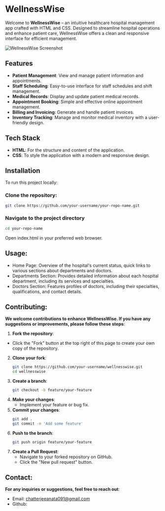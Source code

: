 # **WellnessWise**

Welcome to **WellnessWise** – an intuitive healthcare hospital management app crafted with HTML and CSS. Designed to streamline hospital operations and enhance patient care, WellnessWise offers a clean and responsive interface for efficient management.

![WellnessWise Screenshot](images/wellnesswise_screenshot.png)

## **Features**

- **Patient Management**: View and manage patient information and appointments.
- **Staff Scheduling**: Easy-to-use interface for staff schedules and shift management.
- **Medical Records**: Display and update patient medical records.
- **Appointment Booking**: Simple and effective online appointment management.
- **Billing and Invoicing**: Generate and handle patient invoices.
- **Inventory Tracking**: Manage and monitor medical inventory with a user-friendly design.

## **Tech Stack**

- **HTML**: For the structure and content of the application.
- **CSS**: To style the application with a modern and responsive design.

## **Installation**

To run this project locally:

### **Clone the repository:**

``` sh
git clone https://github.com/your-username/your-repo-name.git
```

### **Navigate to the project directory**
```bash
cd your-repo-name
```

Open index.html in your preferred web browser.

## **Usage**:
- Home Page: Overview of the hospital's current status, quick links to various sections about departments and doctors.
- Departments Section: Provides detailed information about each hospital department, including its services and specialties.
- Doctors Section: Features profiles of doctors, including their specialties, qualifications, and contact details.

## **Contributing**:
**We welcome contributions to enhance WellnessWise. If you have any suggestions or improvements, please follow these steps**:

1. **Fork the repository**:
  - Click the "Fork" button at the top right of this page to create your own copy of the repository.
2. **Clone your fork**:
    ```sh
    git clone https://github.com/your-username/wellnesswise.git
    cd wellnesswise
    ```
3. **Create a branch**:
   ```sh
   git checkout -b feature/your-feature
   ```
4. **Make your changes**:
   - Implement your feature or bug fix.
5. **Commit your changes**:
   ```sh
   git add .
   git commit -m 'Add some feature'
   ```
6. **Push to the branch**:
   ```sh
   git push origin feature/your-feature
   ```
7. **Create a Pull Request**:
   - Navigate to your forked repository on GitHub.
   - Click the "New pull request" button.
  
## **Contact**:
**For any inquiries or suggestions, feel free to reach out**:
- Email: chatterjeeanata091@gmail.com
- Github: 




